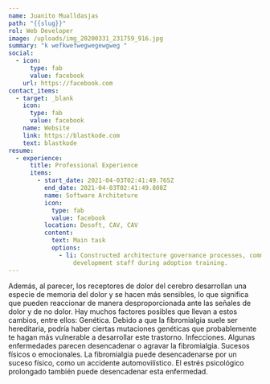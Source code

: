 ```yaml
---
name: Juanito Mualldasjas
path: "{{slug}}"
rol: Web Developer
image: /uploads/img_20200331_231759_916.jpg
summary: "k wefkwefwegwegewgweg "
social:
  - icon:
      type: fab
      value: facebook
    url: https://facebook.com
contact_items:
  - target: _blank
    icon:
      type: fab
      value: facebook
    name: Website
    link: https://blastkode.com
    text: blastkode
resume:
  - experience:
      title: Professional Experience
      items:
        - start_date: 2021-04-03T02:41:49.765Z
          end_date: 2021-04-03T02:41:49.808Z
          name: Software Architeture
          icon:
            type: fab
            value: facebook
          location: Desoft, CAV, CAV
          content:
            text: Main task
            options:
              - li: Constructed architecture governance processes, communicating parameters to
                  development staff during adoption training.
---
```

Además, al parecer, los receptores de dolor del cerebro desarrollan una especie de memoria del
dolor y se hacen más sensibles, lo que significa que pueden reaccionar de manera
desproporcionada ante las señales de dolor y de no dolor.
Hay muchos factores posibles que llevan a estos cambios, entre ellos:
Genética. Debido a que la fibromialgia suele ser hereditaria, podría haber ciertas mutaciones
genéticas que probablemente te hagan más vulnerable a desarrollar este trastorno.
Infecciones. Algunas enfermedades parecen desencadenar o agravar la fibromialgia.
Sucesos físicos o emocionales. La fibromialgia puede desencadenarse por un suceso físico,
como un accidente automovilístico. El estrés psicológico prolongado también puede
desencadenar esta enfermedad.